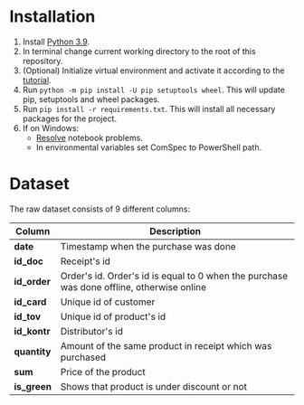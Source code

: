 # Installation

1. Install [Python 3.9](https://www.python.org/downloads/).
1. In terminal change current working directory to the root of this repository.
1. (Optional) Initialize virtual environment and activate it according to the
   [tutorial](https://docs.python.org/3/library/venv.html).
1. Run `python -m pip install -U pip setuptools wheel`. This will update pip, setuptools and wheel packages.
1. Run `pip install -r requirements.txt`. This will install all necessary packages for the project.
1. If on Windows:
    - [Resolve](https://stackoverflow.com/a/65552261/14369408) notebook problems.
    - In environmental variables set ComSpec to PowerShell path.

# Dataset

The raw dataset consists of 9 different columns:

|   Column         | Description
|------------|--------------
| **date** | Timestamp when the purchase was done
| **id_doc** | Receipt's id
| **id_order** | Order's id. Order's id is equal to 0 when the purchase was done offline, otherwise online
| **id_card** | Unique id of customer
| **id_tov** | Unique id of product's id
| **id_kontr** | Distributor's id
| **quantity** | Amount of the same product in receipt which was purchased
| **sum** | Price of the product
| **is_green** | Shows that product is under discount or not
